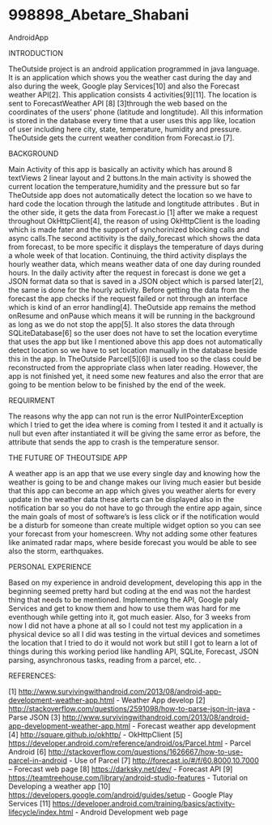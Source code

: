 # 998898_Abetare_Shabani
AndroidApp

INTRODUCTION

TheOutside project is an android application programmed in java language. It is an application which shows you the weather cast during the day and also during the week, Google play Services[10] and also the Forecast weather API[2].
This application consists 4 activities[9][11]. The location is sent to ForecastWeather API [8] [3]through the web based on the coordinates of the users’ phone (latitude and longtitude). All this information is stored in the database every time that a user uses this app like, location of user including here city, state, temperature, humidity and pressure. TheOutside gets the current weather condition from Forecast.io [7].
   
   BACKGROUND

Main Activity of this app is basically an activity which has around 8 textViews 2 linear layout and 2 buttons.In the main activity is showed the current location the temperature,humidity and the pressure but so far TheOutside app does not automatically detect the location so we have to hard code the location through  the latitude and longtitude attributes . But in the other side, it gets the data from Forecast.io [1] after we make a request throughout OkHttpClient[4], the reason of using OkHttpClient is the loading which is made fater and the support of synchorinized blocking calls and async calls.The second actitivity is the daily_forecast which shows the data from forecast, to be more specific it displays the temperature of days during a whole week of that location. Continuing, the third activity displays the hourly weather data, which means weather data of one day during rounded hours. In the daily activity after the request in forecast is done we get a JSON format data so that is saved in a JSON object which is parsed later[2], the same is done for the hourly activity. Before getting the data from the forecast the app checks if the request failed or not through an interface which is kind of an error handling[4]. TheOutside app remains the method onResume and onPause which means it will be running in the background as long as we do not stop the app[5]. It also stores the data through SQLiteDatabase[6] so the user does not have to set the location everytime that uses the app but like I mentioned above this app does not automatically detect location so we have to set location manually in the database beside this in the app. In TheOutside Parcel[5][6]l is used too so the class could be reconstructed from the appropriate class when later reading. However, the app is not finished yet, it need some new features and also the error that are going to be mention below to be finished by the end of the week.

   REQUIRMENT

The reasons why the app can not run is the error NullPointerException which I tried to get the idea where is coming from I tested it and it actually is null but even after instantiated it will be giving the same error as before, the attribute that sends the app to crash is the temperature sensor.


THE FUTURE OF THEOUTSIDE APP

A weather app is an app that we use every single day and knowing how the weather is going to be and change makes our living much easier but beside that this app can become an app which gives you weather alerts for every update in the weather data these alerts can be displayed also in the notification bar so you do not have to go through the entire app again, since the main goals of most of software’s is less click or if the notification would be a disturb for someone than create multiple widget option so you can see your forecast from your homescreen. 
Why not adding some other features like animated radar maps, where beside forecast you would be able to see also the storm, earthquakes. 
 

PERSONAL EXPERIENCE

Based on my experience in android development, developing this app in the beginning seemed pretty hard but coding at the end was not the hardest thing that needs to be mentioned. Implementing the API, Google paly Services and get to know them and how to use them was hard for me eventhough while getting into it, got much easier. Also, for 3 weeks from now I did not have a phone at all so I could not test my application in a physical device so all I did was testing in the virtual devices and sometimes the location that I tried to do it would not work but still I got to learn a lot of things during this working period like handling API, SQLite, Forecast, JSON parsing, asynchronous tasks, reading from a parcel, etc. . 


   REFERENCES:
   
[1] http://www.survivingwithandroid.com/2013/08/android-app-development-weather-app.html - Weather App develop
[2]  http://stackoverflow.com/questions/2591098/how-to-parse-json-in-java - Parse JSON
[3] http://www.survivingwithandroid.com/2013/08/android-app-development-weather-app.html  - Forecast weather app development
[4] http://square.github.io/okhttp/  - OkHttpClient
[5] https://developer.android.com/reference/android/os/Parcel.html - Parcel Android
[6] http://stackoverflow.com/questions/1626667/how-to-use-parcel-in-android - Use of Parcel
[7] http://forecast.io/#/f/60.8000,10.7000 – Forecast web page
[8] https://darksky.net/dev/ - Forecast API 
[9] https://teamtreehouse.com/library/android-studio-features - Tutorial on Developing a weather app
[10] https://developers.google.com/android/guides/setup - Google Play Services
[11] https://developer.android.com/training/basics/activity-lifecycle/index.html - Android Development web page


